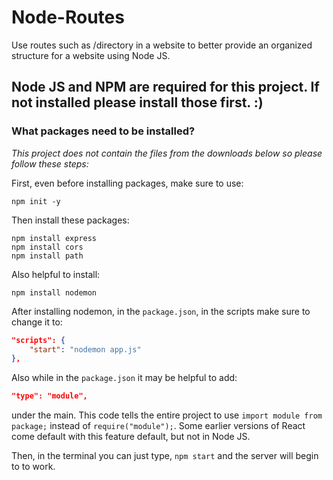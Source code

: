 # Node-Routes

Use routes such as /directory in a website to better provide an organized structure for a website using Node JS.

## Node JS and NPM are required for this project. If not installed please install those first. :)

### What packages need to be installed?

*This project does not contain the files from the downloads below so please follow these steps:*

First, even before installing packages, make sure to use:

```text
npm init -y
```

Then install these packages:

```text
npm install express
npm install cors
npm install path
```

Also helpful to install:

```text
npm install nodemon
```

After installing nodemon, in the `package.json`, in the scripts make sure to change it to:

```json
"scripts": {
    "start": "nodemon app.js"
},
```

Also while in the `package.json` it may be helpful to add:

```json
"type": "module",
```

under the main. This code tells the entire project to use `import module from package;` instead of `require("module");`. Some earlier versions of React come default with this feature default, but not in Node JS.

Then, in the terminal you can just type, `npm start` and the server will begin to to work.
